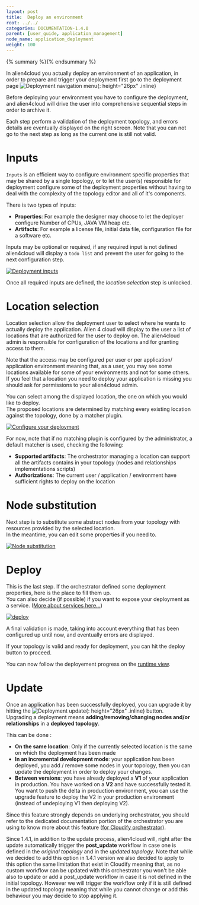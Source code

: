 ```yaml
---
layout: post
title:  Deploy an environment
root: ../../
categories: DOCUMENTATION-1.4.0
parent: [user_guide, application_management]
node_name: application_deployment
weight: 100
---
```


{% summary %}{% endsummary %}

In alien4cloud you actually deploy an environment of an application, in order to prepare and trigger your deployment first go to the deployment page ![Deployment navigation menu](../../images/1.4.0/user_guide/applications/app_deploy_menu.png){: height="26px" .inline}

Before deploying your environment you have to configure the deployment, and alien4cloud will drive the user into comprehensive sequential steps in order to archive it.

Each step perform a validation of the deployment topology, and errors details are eventually displayed on the right screen. Note that you can not go to the next step as long as the current one is still not valid.

# Inputs

`Inputs` is an efficient way to configure environment specific properties that may be shared by a single topology, or to let the user(s) responsible for deployment configure some of the deployment properties without having to deal with the complexity of the topology editor and all of it's components.

There is two types of inputs:

* __Properties__: For example the designer may choose to let the deployer configure Number of CPUs, JAVA VM heap etc.
* __Artifacts__: For example a license file, initial data file, configuration file for a software etc.

Inputs may be optional or required, if any required input is not defined alien4cloud will display a `todo list` and prevent the user for going to the next configuration step.

[![Deployment inputs](../../images/user_guide/application/deployment/user_guide_deployment_setup_inputs.png)](../../images/user_guide/application/deployment/user_guide_deployment_setup_inputs.png)

Once all required inputs are defined, the *location selection* step is unlocked.

# Location selection

Location selection allow the deployment user to select where he wants to actually deploy the application. Alien 4 cloud will display to the user a list of locations that are authorized for the user to deploy on. The alien4cloud admin is responsible for configuration of the locations and for granting access to them.

Note that the access may be configured per user or per application/ application environment meaning that, as a user, you may see some locations available for some of your environments and not for some others. If you feel that a location you need to deploy your application is missing you should ask for permissions to your alien4cloud admin.

You can select among the displayed location, the one on which you would like to deploy.  
The proposed locations are determined by matching every existing location against the topology, done by a matcher plugin.  

[![Configure your deployment](../../images/user_guide/application/deployment/user_guide_deployment_setup.png)](../../images/user_guide/application/deployment/user_guide_deployment_setup.png)

 For now, note that if no matching plugin is configured by the administrator, a default matcher is used, checking the following:

* __Supported artifacts__: The orchestrator managing a location can support all the artifacts contains in your topology (nodes and relationships implementations scripts)
* __Authorizations__: The current user / application / environment have sufficient rights to deploy on the location

# Node substitution

Next step is to substitute some abstract nodes from your topology with resources provided by the selected location.  
In the meantime, you can edit some properties if you need to.

[![Node substitution](../../images/user_guide/application/deployment/user_guide_deployment_setup_substitution.png)](../../images/user_guide/application/deployment/user_guide_deployment_setup_substitution.png)

# Deploy
This is the last step. If the orchestrator defined some deployment properties, here is the place to fill them up.  
You can also decide (if possible) if you want to expose your deployment as a service. ([More about services here...](#/documentation/1.4.0/concepts/services.html))

[![deploy](../../images/user_guide/application/deployment/deployment_deploy.png)](../../images/user_guide/application/deployment/deployment_deploy.png)

A final validation is made, taking into account everything that has been configured up until now, and eventually errors are displayed.  

If your topology is valid and ready for deployment, you can hit the deploy button to proceed.  

You can now follow the deployement progress on the [runtime view](#/documentation/1.4.0/user_guide/application_runtime.html).

# Update

Once an application has been successfully deployed, you can upgrade it by hitting the ![Deployment update](../../images/user_guide/application/deployment/update_btn.png){: height="26px" .inline} button.  
Upgrading a deployment means __adding/removing/changing nodes and/or relationships__ in a __deployed topology__.

This can be done :

* __On the same location__: Only if the currently selected location is the same on which the deployment has been made
* __In an incremental development mode__: your application has been deployed, you add / remove some nodes in your topology, then you can update the deployment in order to deploy your changes.
* __Between versions__: you have already deployed a __V1__ of your application in production. You have worked on a __V2__ and have successfully tested it. You want to push the delta in production environment, you can use the upgrade feature to deploy the V2 in your production environment (instead of undeploying V1 then deploying V2).

Since this feature strongly depends on underlying orchestrator, you should refer to the dedicated documentation portion of the orchestrator you are using to know more about this feature ([for Cloudify orchestrator](#/documentation/1.4.0/orchestrators/cloudify3_driver/deployment_update.html)).

Since 1.4.1, in addition to the update process, alien4cloud will, right after the update automatically trigger the __post_update__ workflow in case one is defined in the _original topology_ and in the _updated topology_. Note that while we decided to add this option in 1.4.1 version we also decided to apply to this option the same limitation that exist in Cloudify meaning that, as no custom workflow can be updated with this orchestrator you won't be able also to update or add a post_update workflow in case it is not defined in the initial topology. However we will trigger the workflow only if it is still defined in the updated topology meaning that while you cannot change or add this behaviour you may decide to stop applying it.
